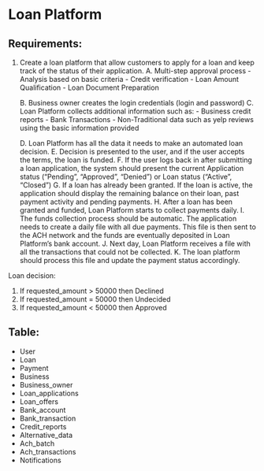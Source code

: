 # Loan Platform

## Requirements:

1. Create a loan platform that allow customers to apply for a loan and keep track of the status of their application.
   A. Multi-step approval process - Analysis based on basic criteria - Credit verification - Loan Amount Qualification - Loan Document Preparation

   B. Business owner creates the login credentials (login and password)
   C. Loan Platform collects additional information such as: - Business credit reports - Bank Transactions - Non-Traditional data such as yelp reviews using the basic information provided

   D. Loan Platform has all the data it needs to make an automated loan decision.
   E. Decision is presented to the user, and if the user accepts the terms, the loan is funded.
   F. If the user logs back in after submitting a loan application, the system should present the current Application status (“Pending”, “Approved”, “Denied”) or Loan status (“Active”, “Closed”)
   G. If a loan has already been granted. If the loan is active, the application should display the remaining balance on their loan, past payment activity and pending payments.
   H. After a loan has been granted and funded, Loan Platform starts to collect payments daily.
   I. The funds collection process should be automatic. The application needs to create a daily file with all due payments. This file is then sent to the ACH network and the funds are eventually deposited in Loan Platform’s bank account.
   J. Next day, Loan Platform receives a file with all the transactions that could not be collected.
   K. The loan platform should process this file and update the payment status accordingly.

Loan decision:

1. If requested_amount > 50000 then Declined
2. If requested_amount = 50000 then Undecided
3. If requested_amount < 50000 then Approved

## Table:

- User
- Loan
- Payment
- Business
- Business_owner
- Loan_applications
- Loan_offers
- Bank_account
- Bank_transaction
- Credit_reports
- Alternative_data
- Ach_batch
- Ach_transactions
- Notifications
